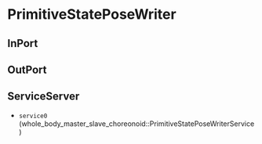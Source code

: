 # PrimitiveStatePoseWriter

## InPort

## OutPort

## ServiceServer
- `service0` (whole_body_master_slave_choreonoid::PrimitiveStatePoseWriterService)